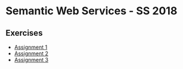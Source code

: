 # Semantic Web Services - SS 2018

## Exercises

 - [Assignment 1](https://github.com/juop/semantic_web_services-course/tree/master/ex01)
 - [Assignment 2](https://github.com/juop/semantic_web_services-course/tree/master/ex02)
 - [Assignment 3](https://github.com/juop/semantic_web_services-course/tree/master/ex03)
